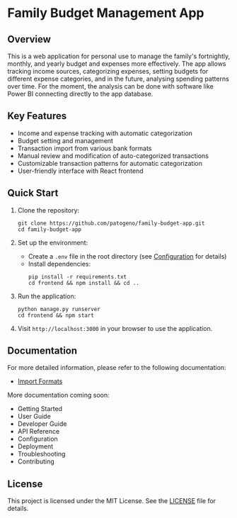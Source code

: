 # Family Budget Management App

## Overview
This is a web application for personal use to manage the family's fortnightly, monthly, and yearly budget and expenses more effectively. The app allows tracking income sources, categorizing expenses, setting budgets for different expense categories, and in the future, analysing spending patterns over time. For the moment, the analysis can be done with software like Power BI connecting directly to the app database.

## Key Features
- Income and expense tracking with automatic categorization
- Budget setting and management
- Transaction import from various bank formats
- Manual review and modification of auto-categorized transactions
- Customizable transaction patterns for automatic categorization
- User-friendly interface with React frontend

## Quick Start
1. Clone the repository:
   ```
   git clone https://github.com/patogeno/family-budget-app.git
   cd family-budget-app
   ```

2. Set up the environment:
   - Create a `.env` file in the root directory (see [Configuration](docs/configuration.md) for details)
   - Install dependencies:
     ```
     pip install -r requirements.txt
     cd frontend && npm install && cd ..
     ```

3. Run the application:
   ```
   python manage.py runserver
   cd frontend && npm start
   ```

4. Visit `http://localhost:3000` in your browser to use the application.

## Documentation
For more detailed information, please refer to the following documentation:

- [Import Formats](docs/import_formats.md)

More documentation coming soon:
- Getting Started
- User Guide
- Developer Guide
- API Reference
- Configuration
- Deployment
- Troubleshooting
- Contributing

## License
This project is licensed under the MIT License. See the [LICENSE](LICENSE) file for details.